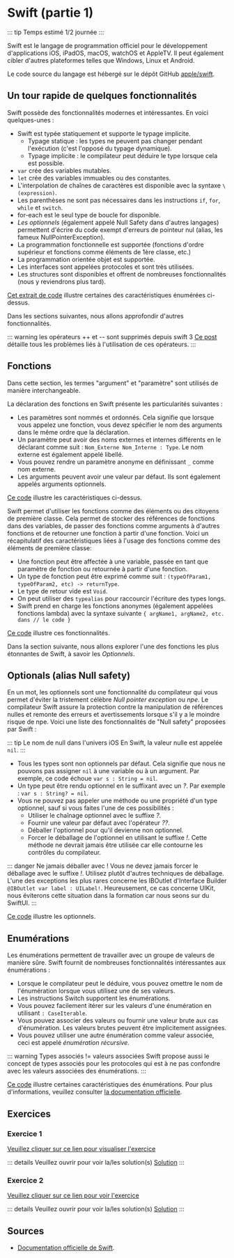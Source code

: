 # Swift (partie 1)

::: tip Temps estimé
1/2 journée
:::

Swift est le langage de programmation officiel pour le développement d'applications iOS, iPadOS, macOS, watchOS et AppleTV.
Il peut également cibler d'autres plateformes telles que Windows, Linux et Android.

Le code source du langage est hébergé sur le dépôt GitHub [apple/swift](https://github.com/apple/swift).

## Un tour rapide de quelques fonctionnalités

Swift possède des fonctionnalités modernes et intéressantes.
En voici quelques-unes :

- Swift est typée statiquement et supporte le typage implicite.
  - Typage statique : les types ne peuvent pas changer pendant l'exécution (c'est l'opposé du typage dynamique).
  - Typage implicite : le compilateur peut déduire le type lorsque cela est possible.
- `var` crée des variables mutables.
- `let` crée des variables immuables ou des constantes.
- L'interpolation de chaînes de caractères est disponible avec la syntaxe `\(expression)`.
- Les parenthèses ne sont pas nécessaires dans les instructions `if`, `for`, `while` et `switch`.
- for-each est le seul type de boucle for disponible.
- *Les optionnels* (également appelé Null Safety dans d'autres langages) permettent d'écrire du code exempt d'erreurs de pointeur nul (alias, les fameux NullPointerException).
- La programmation fonctionnelle est supportée (fonctions d'ordre supérieur et fonctions comme éléments de 1ère classe, etc.)
- La programmation orientée objet est supportée.
- Les interfaces sont appelées protocoles et sont très utilisées.
- Les structures sont disponibles et offrent de nombreuses fonctionnalités (nous y reviendrons plus tard).

[Cet extrait de code](https://swiftfiddle.com/lupxhfuqjrdknpibphp6htt54a) illustre certaines des caractéristiques énumérées ci-dessus.

Dans les sections suivantes, nous allons approfondir d'autres fonctionnalités.

::: warning les opérateurs ++ et -- sont supprimés depuis swift 3
[Ce post](https://github.com/apple/swift-evolution/blob/master/proposals/0004-remove-pre-post-inc-decrement.md) détaille tous les problèmes liés à l'utilisation de ces opérateurs.
:::

## Fonctions

Dans cette section, les termes "argument" et "paramètre" sont utilisés de manière interchangeable.

La déclaration des fonctions en Swift présente les particularités suivantes :

- Les paramètres sont nommés et ordonnés. Cela signifie que lorsque vous appelez une fonction, vous devez spécifier le nom des arguments dans le même ordre que la déclaration.
- Un paramètre peut avoir des noms externes et internes différents en le déclarant comme suit : `Nom_Externe Nom_Interne : Type`. Le nom externe est également appelé libellé.
- Vous pouvez rendre un paramètre anonyme en définissant `_` comme nom externe.
- Les arguments peuvent avoir une valeur par défaut. Ils sont également appelés arguments optionnels.

[Ce code](https://swiftfiddle.com/690a3e3bbe580f524f72358ccdb696da) illustre les caractéristiques ci-dessus.

Swift permet d'utiliser les fonctions comme des éléments ou des citoyens de première classe.
Cela permet de stocker des références de fonctions dans des variables, de passer des fonctions comme arguments à d'autres fonctions et de retourner une fonction à partir d'une fonction.
Voici un récapitulatif des caractéristiques liées à l'usage des fonctions comme des éléments de première classe:

- Une fonction peut être affectée à une variable, passée en tant que paramètre de fonction ou retournée à partir d'une fonction.
- Un type de fonction peut être exprimé comme suit : `(typeOfParam1, typeOfParam2, etc) -> returnType`.
- Le type de retour vide est `Void`.
- On peut utiliser des `typealias` pour raccourcir l'écriture des types longs.
- Swift prend en charge les fonctions anonymes (également appelées fonctions lambda) avec la syntaxe suivante `{ argName1, argName2, etc. dans // le code }`

[Ce code](https://swiftfiddle.com/5d6b837c869bf23615376bc4cc70bcd1) illustre ces fonctionnalités.

Dans la section suivante, nous allons explorer l'une des fonctions les plus étonnantes de Swift, à savoir les *Optionnels*.

## Optionals (alias Null safety)

En un mot, les optionnels sont une fonctionnalité du compilateur qui vous permet d'éviter la tristement célèbre *Null pointer exception* ou *npe*.
Le compilateur Swift assure la protection contre la manipulation de références nulles et remonte des erreurs et avertissements lorsque s'il y a le moindre risque de npe.
Voici une liste des fonctionnalités de "Null safety" proposées par Swift :

::: tip Le nom de null dans l'univers iOS
En Swift, la valeur nulle est appelée `nil`.
:::

- Tous les types sont non optionnels par défaut. Cela signifie que nous ne pouvons pas assigner `nil` à une variable ou à un argument. Par exemple, ce code échoue `var s : String = nil`.
- Un type peut être rendu optionnel en le suffixant avec un *?*. Par exemple : `var s : String? = nil`.
- Vous ne pouvez pas appeler une méthode ou une propriété d'un type optionnel, sauf si vous faites l'une de ces possibilités :
  - Utiliser le chaînage optionnel avec le suffixe *?*.
  - Fournir une valeur par défaut avec l'opérateur *??*.
  - Déballer l'optionnel pour qu'il devienne non optionnel.
  - Forcer le déballage de l'optionnel en utilisant le suffixe *!*. Cette méthode ne devrait jamais être utilisée car elle contourne les contrôles du compilateur.

::: danger Ne jamais déballer avec !
Vous ne devez jamais forcer le déballage avec le suffixe *!*.
Utilisez plutôt d'autres techniques de déballage.
L'une des exceptions les plus rares concerne les IBOutlet d'Interface Builder `@IBOutlet var label : UILabel!`.
Heureusement, ce cas concerne UIKit, nous éviterons cette situation dans la formation car nous seons sur du SwiftUI.
:::

[Ce code](https://swiftfiddle.com/fa7ad8713475c04666462236db939857) illustre les optionnels.

## Enumérations

Les énumérations permettent de travailler avec un groupe de valeurs de manière sûre. Swift fournit de nombreuses fonctionnalités intéressantes aux énumérations :

- Lorsque le compilateur peut le déduire, vous pouvez omettre le nom de l'énumération lorsque vous utilisez une de ses valeurs.
- Les instructions Switch supportent les énumérations.
- Vous pouvez facilement itérer sur les valeurs d'une énumération en utilisant `: CaseIterable`.
- Vous pouvez associer des valeurs ou fournir une valeur brute aux cas d'énumération. Les valeurs brutes peuvent être implicitement assignées.
- Vous pouvez utiliser une autre énumération comme valeur associée, ceci est appelé *énumération récursive*.

::: warning Types associés != valeurs associées
Swift propose aussi le concept de types associés pour les protocoles qui est à ne pas confondre avec les valeurs associées des énumérations.
:::

[Ce code](https://swiftfiddle.com/d508deb3493e9b572eaf00891c91d8f0) illustre certaines caractéristiques des énumérations. Pour plus d'informations, veuillez consulter [la documentation officielle](https://docs.swift.org/swift-book/LanguageGuide/Enumerations.html).

## Exercices

### Exercice 1

[Veuillez cliquer sur ce lien pour visualiser l'exercice](https://swiftfiddle.com/6a40668c99d1e2cf079be7525548ca60)

::: details Veuillez ouvrir pour voir la/les solution(s)
[Solution](https://swiftfiddle.com/4e97fc9476694424b0fbab6dd8118c35)
:::

### Exercice 2

[Veuillez cliquer sur ce lien pour voir l'exercice](https://swiftfiddle.com/0e980f44cf6855c63f3a9ce772872dde)

::: details Veuillez ouvrir pour voir la/les solution(s)
[Solution](https://swiftfiddle.com/1bb9a747f719e0f35ca470c079a1e453)
:::

## Sources

- [Documentation officielle de Swift](https://docs.swift.org).
